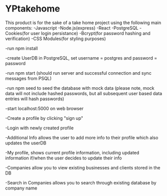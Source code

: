 # YPtakehome

This product is for the sake of a take home project
using the following main components:
-Javascript
-Node.js(express)
-React
-PostgreSQL
-Cookies(for user login persistance)
-Bcrypt(for password hashing and verification)
-CSS Modules(for styling purposes)

-run npm install

-create UserDB in PostgreSQL, set username = postgres and password = password

-run npm start (should run server and successful connection and sync messages from PSQL)

-run npm seed to seed the database with mock data (please note, mock data will not include hashed passwords, but all subsequent user based data entries will hash passwords)

-start localhost:5000 on web browser

-Create a profile by clicking "sign up" 

-Login with newly created profile

-Additional Info allows the user to add more info to their profile which also updates the userDB

-My profile, shows current profile information, including updated information if/when the user decides to update their info

-Companies allow you to view existing businesses and clients stored in the DB

-Search in Companies allows you to search through existing database by company name
